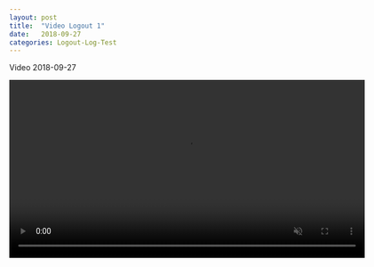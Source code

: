 ```yaml
---
layout: post
title:  "Video Logout 1"
date:   2018-09-27
categories: Logout-Log-Test
---
```


Video 2018-09-27

<video muted controls loop width="640" height="320">
  <source src="../../../../LogFile/vid-2018-09-27.mp4"type="video/mp4">
</video>
